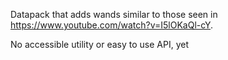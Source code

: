 Datapack that adds wands similar to those seen in https://www.youtube.com/watch?v=I5lOKaQl-cY.

No accessible utility or easy to use API, yet
